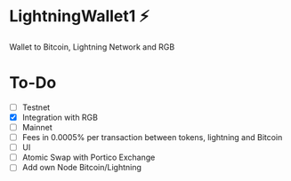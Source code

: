 # LightningWallet1 :zap: 

Wallet to Bitcoin, Lightning Network and RGB

# To-Do

- [ ] Testnet
- [x] Integration with RGB
- [ ] Mainnet
- [ ] Fees in 0.0005% per transaction between tokens, lightning and Bitcoin 
- [ ] UI
- [ ] Atomic Swap with Portico Exchange
- [ ] Add own Node Bitcoin/Lightning
